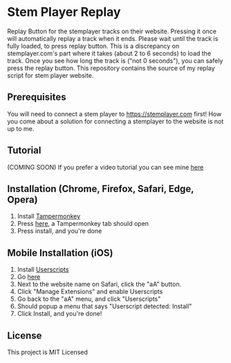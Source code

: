 # Stem Player Replay
Replay Button for the stemplayer tracks on their website. Pressing it once will automatically replay a track when it ends.
Please wait until the track is fully loaded, to press replay button. 
This is a discrepancy on stemplayer.com's part where it takes (about 2 to 6 seconds) to load the track.
Once you see how long the track is ("not 0 seconds"), you can safely press the replay button.
This repository contains the source of my replay script for stem player website.

## Prerequisites
You will need to connect a stem player to https://stemplayer.com first!
How you come about a solution for connecting a stemplayer to the website is not up to me.

## Tutorial
(COMING SOON)
If you prefer a video tutorial you can see mine [here](https://www.youtube.com/watch?v=)

## Installation (Chrome, Firefox, Safari, Edge, Opera)

1. Install [Tampermonkey](https://www.tampermonkey.net/)
2. Press [here](https://github.com/TBYT/stem-player-replay/raw/main/ReplayButton.user.js), a Tampermonkey tab should open
3. Press install, and you're done

## Mobile Installation (iOS)
1. Install [Userscripts](https://apps.apple.com/us/app/userscripts/id1463298887)
2. Go [here](https://github.com/TBYT/stem-player-replay/raw/main/ReplayButton.user.js)
3. Next to the website name on Safari, click the "aA" button.
4. Click "Manage Extensions" and enable Userscripts
5. Go back to the "aA" menu, and click "Userscripts"
6. Should popup a menu that says "Userscript detected: Install"
7. Click Install, and you're done!

## License

This project is MIT Licensed

